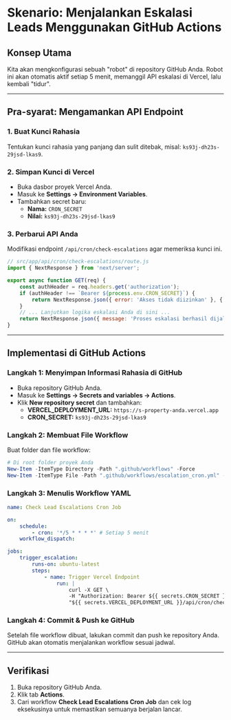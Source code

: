 # Skenario: Menjalankan Eskalasi Leads Menggunakan GitHub Actions

## Konsep Utama
Kita akan mengkonfigurasi sebuah "robot" di repository GitHub Anda. Robot ini akan otomatis aktif setiap 5 menit, memanggil API eskalasi di Vercel, lalu kembali "tidur".

---

## Pra-syarat: Mengamankan API Endpoint

### 1. Buat Kunci Rahasia
Tentukan kunci rahasia yang panjang dan sulit ditebak, misal: `ks93j-dh23s-29jsd-lkas9`.

### 2. Simpan Kunci di Vercel
- Buka dasbor proyek Vercel Anda.
- Masuk ke **Settings → Environment Variables**.
- Tambahkan secret baru:
    - **Nama:** `CRON_SECRET`
    - **Nilai:** `ks93j-dh23s-29jsd-lkas9`

### 3. Perbarui API Anda
Modifikasi endpoint `/api/cron/check-escalations` agar memeriksa kunci ini.

```javascript
// src/app/api/cron/check-escalations/route.js
import { NextResponse } from 'next/server';

export async function GET(req) {
    const authHeader = req.headers.get('authorization');
    if (authHeader !== `Bearer ${process.env.CRON_SECRET}`) {
        return NextResponse.json({ error: 'Akses tidak diizinkan' }, { status: 401 });
    }
    // ... Lanjutkan logika eskalasi Anda di sini ...
    return NextResponse.json({ message: 'Proses eskalasi berhasil dijalankan.' });
}
```

---

## Implementasi di GitHub Actions

### Langkah 1: Menyimpan Informasi Rahasia di GitHub
- Buka repository GitHub Anda.
- Masuk ke **Settings → Secrets and variables → Actions**.
- Klik **New repository secret** dan tambahkan:
    - **VERCEL_DEPLOYMENT_URL:** `https://s-property-anda.vercel.app`
    - **CRON_SECRET:** `ks93j-dh23s-29jsd-lkas9`

### Langkah 2: Membuat File Workflow
Buat folder dan file workflow:

```powershell
# Di root folder proyek Anda
New-Item -ItemType Directory -Path ".github/workflows" -Force
New-Item -ItemType File -Path ".github/workflows/escalation_cron.yml" -Force
```

### Langkah 3: Menulis Workflow YAML

```yaml
name: Check Lead Escalations Cron Job

on:
    schedule:
        - cron: '*/5 * * * *' # Setiap 5 menit
    workflow_dispatch:

jobs:
    trigger_escalation:
        runs-on: ubuntu-latest
        steps:
            - name: Trigger Vercel Endpoint
                run: |
                    curl -X GET \
                    -H "Authorization: Bearer ${{ secrets.CRON_SECRET }}" \
                    "${{ secrets.VERCEL_DEPLOYMENT_URL }}/api/cron/check-escalations"
```

### Langkah 4: Commit & Push ke GitHub
Setelah file workflow dibuat, lakukan commit dan push ke repository Anda. GitHub akan otomatis menjalankan workflow sesuai jadwal.

---

## Verifikasi

1. Buka repository GitHub Anda.
2. Klik tab **Actions**.
3. Cari workflow **Check Lead Escalations Cron Job** dan cek log eksekusinya untuk memastikan semuanya berjalan lancar.

